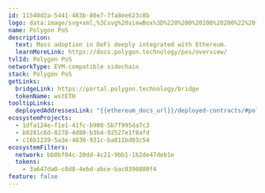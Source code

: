```yaml
---
id: 11540d2a-5441-483b-80e7-7fa8ee623c8b
logo: data:image/svg+xml,%3Csvg%20viewBox%3D%220%200%20200%20200%22%20fill%3D%22none%22%20xmlns%3D%22http%3A%2F%2Fwww.w3.org%2F2000%2Fsvg%22%3E%0A%3Cpath%20d%3D%22M126.734%2083.2586C125.732%2082.6818%20124.597%2082.3782%20123.441%2082.3782C122.285%2082.3782%20121.149%2082.6818%20120.147%2083.2586L105.037%2092.2542L94.7694%2098.1209L79.6589%20107.117C78.6573%20107.694%2077.5216%20107.997%2076.3656%20107.997C75.2096%20107.997%2074.074%20107.694%2073.0724%20107.117L61.0615%20100.077C60.0759%2099.4885%2059.2564%2098.6593%2058.6802%2097.6671C58.104%2096.6748%2057.7902%2095.5523%2057.7682%2094.4053V80.5208C57.7491%2079.3655%2058.0456%2078.2269%2058.6259%2077.2276C59.2062%2076.2283%2060.0483%2075.4061%2061.0615%2074.8496L72.8787%2068.005C73.8803%2067.4282%2075.016%2067.1246%2076.172%2067.1246C77.328%2067.1246%2078.4637%2067.4282%2079.4653%2068.005L91.2825%2074.8496C92.268%2075.4377%2093.0875%2076.267%2093.6636%2077.2592C94.2398%2078.2514%2094.5536%2079.3738%2094.5756%2080.5208V89.5165L104.843%2083.4541V74.4583C104.862%2073.3031%20104.566%2072.1645%20103.985%2071.1652C103.405%2070.1659%20102.563%2069.3437%20101.55%2068.7871L79.6589%2055.8804C78.6573%2055.3036%2077.5216%2055%2076.3656%2055C75.2096%2055%2074.074%2055.3036%2073.0724%2055.8804L50.7941%2068.7873C49.781%2069.3438%2048.9389%2070.166%2048.3586%2071.1653C47.7783%2072.1646%2047.4817%2073.3031%2047.5009%2074.4583V100.468C47.4817%20101.623%2047.7783%20102.761%2048.3586%20103.761C48.9389%20104.76%2049.781%20105.582%2050.7942%20106.139L73.0724%20119.046C74.074%20119.622%2075.2097%20119.926%2076.3657%20119.926C77.5217%20119.926%2078.6574%20119.622%2079.6589%20119.046L94.7695%20110.245L105.037%20104.183L120.147%2095.3831C121.149%2094.8063%20122.285%2094.5027%20123.441%2094.5027C124.597%2094.5027%20125.732%2094.8063%20126.734%2095.3831L138.551%20102.228C139.537%20102.816%20140.356%20103.645%20140.932%20104.637C141.508%20105.629%20141.822%20106.752%20141.844%20107.899V121.784C141.863%20122.939%20141.567%20124.077%20140.987%20125.077C140.406%20126.076%20139.564%20126.898%20138.551%20127.455L126.734%20134.495C125.732%20135.072%20124.597%20135.375%20123.441%20135.375C122.285%20135.375%20121.149%20135.072%20120.147%20134.495L108.33%20127.65C107.345%20127.062%20106.525%20126.233%20105.949%20125.241C105.373%20124.248%20105.059%20123.126%20105.037%20121.979V112.983L94.7695%20119.046V128.041C94.7503%20129.197%2095.0468%20130.335%2095.6271%20131.334C96.2074%20132.334%2097.0495%20133.156%2098.0626%20133.713L120.341%20146.62C121.342%20147.196%20122.478%20147.5%20123.634%20147.5C124.79%20147.5%20125.926%20147.196%20126.927%20146.62L149.206%20133.713C150.191%20133.124%20151.011%20132.295%20151.587%20131.303C152.163%20130.311%20152.477%20129.188%20152.499%20128.041V102.032C152.518%20100.877%20152.222%2099.7383%20151.641%2098.739C151.061%2097.7397%20150.219%2096.9175%20149.206%2096.361L126.734%2083.2586Z%22%20fill%3D%22%237B3FE4%22%2F%3E%0A%3Cg%20filter%3D%22url(%23filter0_f_16862_5491)%22%3E%0A%3Cpath%20d%3D%22M116.734%2083.2586C115.732%2082.6818%20114.597%2082.3782%20113.441%2082.3782C112.285%2082.3782%20111.149%2082.6818%20110.147%2083.2586L95.0367%2092.2542L84.7694%2098.1209L69.6589%20107.117C68.6573%20107.694%2067.5216%20107.997%2066.3656%20107.997C65.2096%20107.997%2064.074%20107.694%2063.0724%20107.117L51.0615%20100.077C50.0759%2099.4886%2049.2564%2098.6593%2048.6802%2097.6671C48.104%2096.6748%2047.7902%2095.5523%2047.7682%2094.4053V80.5208C47.7491%2079.3655%2048.0456%2078.2269%2048.6259%2077.2276C49.2062%2076.2283%2050.0483%2075.4061%2051.0615%2074.8496L62.8787%2068.005C63.8803%2067.4282%2065.016%2067.1246%2066.172%2067.1246C67.328%2067.1246%2068.4637%2067.4282%2069.4654%2068.005L81.2825%2074.8496C82.268%2075.4377%2083.0875%2076.267%2083.6636%2077.2592C84.2398%2078.2514%2084.5536%2079.3738%2084.5756%2080.5208V89.5165L94.8429%2083.4541V74.4583C94.8621%2073.3031%2094.5656%2072.1645%2093.9853%2071.1652C93.4051%2070.1659%2092.563%2069.3437%2091.5498%2068.7871L69.6589%2055.8804C68.6573%2055.3036%2067.5216%2055%2066.3656%2055C65.2096%2055%2064.074%2055.3036%2063.0724%2055.8804L40.7941%2068.7873C39.781%2069.3438%2038.9389%2070.166%2038.3586%2071.1653C37.7783%2072.1646%2037.4817%2073.3031%2037.5009%2074.4583V100.468C37.4817%20101.623%2037.7783%20102.761%2038.3586%20103.761C38.9389%20104.76%2039.781%20105.582%2040.7942%20106.139L63.0724%20119.046C64.074%20119.623%2065.2097%20119.926%2066.3657%20119.926C67.5217%20119.926%2068.6574%20119.623%2069.6589%20119.046L84.7695%20110.245L95.0368%20104.183L110.147%2095.3831C111.149%2094.8063%20112.285%2094.5027%20113.441%2094.5027C114.597%2094.5027%20115.732%2094.8063%20116.734%2095.3831L128.551%20102.228C129.537%20102.816%20130.356%20103.645%20130.932%20104.637C131.508%20105.629%20131.822%20106.752%20131.844%20107.899V121.784C131.863%20122.939%20131.567%20124.077%20130.987%20125.077C130.406%20126.076%20129.564%20126.898%20128.551%20127.455L116.734%20134.495C115.732%20135.072%20114.597%20135.375%20113.441%20135.375C112.285%20135.375%20111.149%20135.072%20110.147%20134.495L98.3302%20127.65C97.3446%20127.062%2096.525%20126.233%2095.9488%20125.241C95.3726%20124.248%2095.0588%20123.126%2095.0368%20121.979V112.983L84.7695%20119.046V128.041C84.7503%20129.197%2085.0468%20130.335%2085.6271%20131.334C86.2074%20132.334%2087.0495%20133.156%2088.0626%20133.713L110.341%20146.62C111.342%20147.196%20112.478%20147.5%20113.634%20147.5C114.79%20147.5%20115.926%20147.196%20116.927%20146.62L139.206%20133.713C140.191%20133.124%20141.011%20132.295%20141.587%20131.303C142.163%20130.311%20142.477%20129.188%20142.499%20128.041V102.032C142.518%20100.877%20142.222%2099.7383%20141.641%2098.739C141.061%2097.7397%20140.219%2096.9175%20139.206%2096.361L116.734%2083.2586Z%22%20fill%3D%22%237B3FE4%22%20fill-opacity%3D%220.51%22%2F%3E%0A%3C%2Fg%3E%0A%3Cdefs%3E%0A%3Cfilter%20id%3D%22filter0_f_16862_5491%22%20x%3D%2223.5%22%20y%3D%2241%22%20width%3D%22133%22%20height%3D%22120.5%22%20filterUnits%3D%22userSpaceOnUse%22%20color-interpolation-filters%3D%22sRGB%22%3E%0A%3CfeFlood%20flood-opacity%3D%220%22%20result%3D%22BackgroundImageFix%22%2F%3E%0A%3CfeBlend%20mode%3D%22normal%22%20in%3D%22SourceGraphic%22%20in2%3D%22BackgroundImageFix%22%20result%3D%22shape%22%2F%3E%0A%3CfeGaussianBlur%20stdDeviation%3D%227%22%20result%3D%22effect1_foregroundBlur_16862_5491%22%2F%3E%0A%3C%2Ffilter%3E%0A%3C%2Fdefs%3E%0A%3C%2Fsvg%3E%0A
name: Polygon PoS
description:
  text: Mass adoption in DeFi deeply integrated with Ethereum.
  learnMoreLink: https://docs.polygon.technology/pos/overview/
tvlId: Polygon PoS
networkType: EVM-compatible sidechain
stack: Polygon PoS
getLinks:
  bridgeLink: https://portal.polygon.technology/bridge
  tokenName: wstETH
tooltipLinks:
  deployedAddressesLink: "{{ethereum_docs_url}}/deployed-contracts/#polygon-pos"
ecosystemProjects:
  - 1dfa124e-f1e1-41fc-b908-5b7f995da7c3
  - b0281c6d-8278-4d80-b3b4-92527e1f8afd
  - c16b1239-5a3e-4830-931c-ba811bd03c54
ecosystemFilters:
  network: bb0bf04c-20dd-4c21-9bb1-1b2de47deb1e
  tokens:
    - 3a647da0-c0d8-4ebd-abce-bac0390880f4
feature: false
---
```

